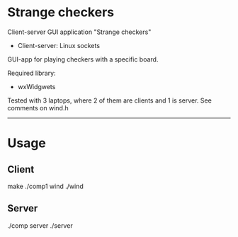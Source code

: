 # Strange checkers
Client-server GUI application "Strange checkers"
  * Client-server: Linux sockets
 
GUI-app for playing checkers with a specific board. 

Required library: 

- wxWidgwets

Tested with 3 laptops, where 2 of them are clients and 1 is server. See comments on wind.h
___________________________________________________
# Usage
## Client
make
./comp1 wind
./wind

## Server
./comp server
./server
  
  
